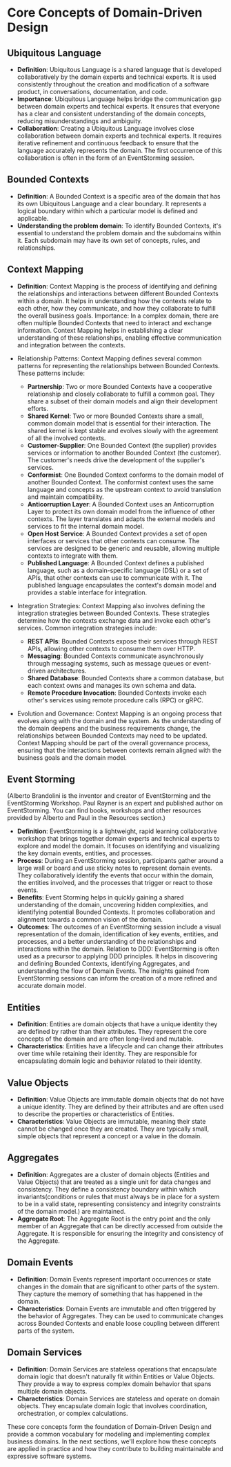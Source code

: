 # Core Concepts of Domain-Driven Design

## Ubiquitous Language
- **Definition**: Ubiquitous Language is a shared language that is developed collaboratively by the domain experts and technical experts. It is used consistently throughout the creation and modification of a software product, in conversations, documentation, and code.
- **Importance**: Ubiquitous Language helps bridge the communication gap between domain experts and techical experts. It ensures that everyone has a clear and consistent understanding of the domain concepts, reducing misunderstandings and ambiguity.
- **Collaboration**: Creating a Ubiquitous Language involves close collaboration between domain experts and technical experts. It requires iterative refinement and continuous feedback to ensure that the language accurately represents the domain. The first occurrence of this collaboration is often in the form of an EventStorming session.

## Bounded Contexts
- **Definition**: A Bounded Context is a specific area of the domain that has its own Ubiquitous Language and a clear boundary. It represents a logical boundary within which a particular model is defined and applicable.
- **Understanding the problem domain**: To identify Bounded Contexts, it's essential to understand the problem domain and the subdomains within it. Each subdomain may have its own set of concepts, rules, and relationships.

## Context Mapping
- **Definition**: Context Mapping is the process of identifying and defining the relationships and interactions between different Bounded Contexts within a domain. It helps in understanding how the contexts relate to each other, how they communicate, and how they collaborate to fulfill the overall business goals.
Importance: In a complex domain, there are often multiple Bounded Contexts that need to interact and exchange information. Context Mapping helps in establishing a clear understanding of these relationships, enabling effective communication and integration between the contexts.

- Relationship Patterns: Context Mapping defines several common patterns for representing the relationships between Bounded Contexts. These patterns include:
  - **Partnership**: Two or more Bounded Contexts have a cooperative relationship and closely collaborate to fulfill a common goal. They share a subset of their domain models and align their development efforts.
  - **Shared Kernel**: Two or more Bounded Contexts share a small, common domain model that is essential for their interaction. The shared kernel is kept stable and evolves slowly with the agreement of all the involved contexts.
  - **Customer-Supplier**: One Bounded Context (the supplier) provides services or information to another Bounded Context (the customer). The customer's needs drive the development of the supplier's services.
  - **Conformist**: One Bounded Context conforms to the domain model of another Bounded Context. The conformist context uses the same language and concepts as the upstream context to avoid translation and maintain compatibility.
  - **Anticorruption Layer**: A Bounded Context uses an Anticorruption Layer to protect its own domain model from the influence of other contexts. The layer translates and adapts the external models and services to fit the internal domain model.
  - **Open Host Service**: A Bounded Context provides a set of open interfaces or services that other contexts can consume. The services are designed to be generic and reusable, allowing multiple contexts to integrate with them.
  - **Published Language**: A Bounded Context defines a published language, such as a domain-specific language (DSL) or a set of APIs, that other contexts can use to communicate with it. The published language encapsulates the context's domain model and provides a stable interface for integration.


- Integration Strategies: Context Mapping also involves defining the integration strategies between Bounded Contexts. These strategies determine how the contexts exchange data and invoke each other's services. Common integration strategies include:
  - **REST APIs**: Bounded Contexts expose their services through REST APIs, allowing other contexts to consume them over HTTP.
  - **Messaging**: Bounded Contexts communicate asynchronously through messaging systems, such as message queues or event-driven architectures.
  - **Shared Database**: Bounded Contexts share a common database, but each context owns and manages its own schema and data.
  - **Remote Procedure Invocation**: Bounded Contexts invoke each other's services using remote procedure calls (RPC) or gRPC.


- Evolution and Governance: Context Mapping is an ongoing process that evolves along with the domain and the system. As the understanding of the domain deepens and the business requirements change, the relationships between Bounded Contexts may need to be updated. Context Mapping should be part of the overall governance process, ensuring that the interactions between contexts remain aligned with the business goals and the domain model.

## Event Storming 
(Alberto Brandolini is the inventor and creator of EventStorming and the EventStorming Workshop. Paul Rayner is an expert and published author on EventStorming. You can find books, workshops and other resources provided by Alberto and Paul in the Resources section.)

- **Definition**: EventStorming is a lightweight, rapid learning collaborative workshop that brings together domain experts and technical experts to explore and model the domain. It focuses on identifying and visualizing the key domain events, entities, and processes.
- **Process**: During an EventStorming session, participants gather around a large wall or board and use sticky notes to represent domain events. They collaboratively identify the events that occur within the domain, the entities involved, and the processes that trigger or react to those events.
- **Benefits**: Event Storming helps in quickly gaining a shared understanding of the domain, uncovering hidden complexities, and identifying potential Bounded Contexts. It promotes collaboration and alignment towards a common vision of the domain.
- **Outcomes**: The outcomes of an EventStorming session include a visual representation of the domain, identification of key events, entities, and processes, and a better understanding of the relationships and interactions within the domain.
Relation to DDD: EventStorming is often used as a precursor to applying DDD principles. It helps in discovering and defining Bounded Contexts, identifying Aggregates, and understanding the flow of Domain Events. The insights gained from EventStorming sessions can inform the creation of a more refined and accurate domain model.

## Entities
- **Definition**: Entities are domain objects that have a unique identity they are defined by rather than their attributes. They represent the core concepts of the domain and are often long-lived and mutable.
- **Characteristics**: Entities have a lifecycle and can change their attributes over time while retaining their identity. They are responsible for encapsulating domain logic and behavior related to their identity.

## Value Objects
- **Definition**: Value Objects are immutable domain objects that do not have a unique identity. They are defined by their attributes and are often used to describe the properties or characteristics of Entities.
- **Characteristics**: Value Objects are immutable, meaning their state cannot be changed once they are created. They are typically small, simple objects that represent a concept or a value in the domain.

## Aggregates
- **Definition**: Aggregates are a cluster of domain objects (Entities and Value Objects) that are treated as a single unit for data changes and consistency. They define a consistency boundary within which invariants(conditions or rules that must always be in place for a system to be in a valid state, representing consistency and integrity constraints of the domain model.) are maintained.
- **Aggregate Root**: The Aggregate Root is the entry point and the only member of an Aggregate that can be directly accessed from outside the Aggregate. It is responsible for ensuring the integrity and consistency of the Aggregate.

## Domain Events
- **Definition**: Domain Events represent important occurrences or state changes in the domain that are significant to other parts of the system. They capture the memory of something that has happened in the domain.
- **Characteristics**: Domain Events are immutable and often triggered by the behavior of Aggregates. They can be used to communicate changes across Bounded Contexts and enable loose coupling between different parts of the system.

## Domain Services
- **Definition**: Domain Services are stateless operations that encapsulate domain logic that doesn't naturally fit within Entities or Value Objects. They provide a way to express complex domain behavior that spans multiple domain objects.
- **Characteristics**: Domain Services are stateless and operate on domain objects. They encapsulate domain logic that involves coordination, orchestration, or complex calculations.

These core concepts form the foundation of Domain-Driven Design and provide a common vocabulary for modeling and implementing complex business domains. In the next sections, we'll explore how these concepts are applied in practice and how they contribute to building maintainable and expressive software systems.
